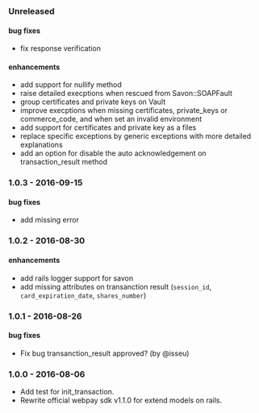 ### Unreleased

#### bug fixes
* fix response verification

#### enhancements
* add support for nullify method
* raise detailed execptions when rescued from Savon::SOAPFault
* group certificates and private keys on Vault
* improve execptions when missing certificates, private_keys or commerce_code, and when set an invalid environment
* add support for certificates and private key as a files
* replace specific exceptions by generic exceptions with more detailed explanations
* add an option for disable the auto acknowledgement on transaction_result method

### 1.0.3 - 2016-09-15

#### bug fixes
* add missing error

### 1.0.2 - 2016-08-30

#### enhancements
* add rails logger support for savon
* add missing attributes on transanction result (`session_id`, `card_expiration_date`, `shares_number`)

### 1.0.1 - 2016-08-26

#### bug fixes
* Fix bug transanction_result approved? (by @isseu)

### 1.0.0 - 2016-08-06

* Add test for init_transaction.
* Rewrite official webpay sdk v1.1.0 for extend models on rails.
